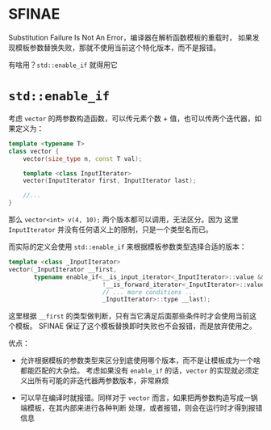 # SFINAE

Substitution Failure Is Not An Error，编译器在解析函数模板的重载时，
如果发现模板参数替换失败，那就不使用当前这个特化版本，而不是报错。

有啥用？`std::enable_if` 就得用它

# `std::enable_if`

考虑 `vector` 的两参数构造函数，可以传元素个数 + 值，也可以传两个迭代器，如果定义为：

```c++
template <typename T>
class vector {
    vector(size_type n, const T val);

    template <class InputIterator>
    vector(InputIterator first, InputIterator last);

    //...
}
```

那么 `vector<int> v(4, 10);` 两个版本都可以调用，无法区分。因为
这里 `InputIterator` 并没有任何语义上的限制，只是一个类型名而已。

而实际的定义会使用 `std::enable_if` 来根据模板参数类型选择合适的版本：

```c++
template <class _InputIterator>
vector(_InputIterator __first,
       typename enable_if<__is_input_iterator<_InputIterator>::value &&
                          !__is_forward_iterator<_InputIterator>::value &&
                          // ... more conditions ...
                          _InputIterator>::type __last);
```

这里根据 `__first` 的类型做判断，只有当它满足后面那些条件时才会使用当前这个模板。
SFINAE 保证了这个模板替换即时失败也不会报错，而是放弃使用之。

优点：

* 允许根据模板的参数类型来区分到底使用哪个版本，而不是让模板成为一个啥都能匹配的大杂烩。
考虑如果没有 `enable_if` 的话，`vector` 的实现就必须定义出所有可能的非迭代器两参数版本，非常麻烦

* 可以早在编译时就报错。同样对于 `vector` 而言，如果把两参数构造写成一锅端模板，在其内部来进行各种判断
处理，或者报错，则会在运行时才得到报错信息
